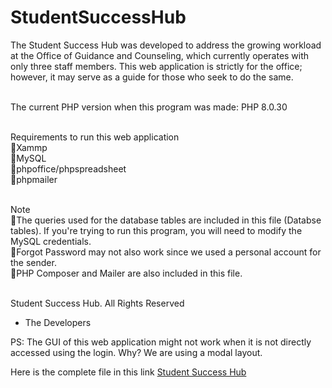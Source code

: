 # StudentSuccessHub
The Student Success Hub was developed to address the growing workload at the Office of Guidance and Counseling, which currently operates with only three staff members.  This web application is strictly for the office; however, it may serve as a guide for those who seek to do the same.<br><br>

The current PHP version when this program was made: PHP 8.0.30<br><br>

Requirements to run this web application<br>
📍Xammp<br>
📍MySQL<br>
📍phpoffice/phpspreadsheet<br>
📍phpmailer<br><br>

Note<br>
📍The queries used for the database tables are included in this file (Databse tables). If you're trying to run this program, you will need to modify the MySQL credentials.<br>
📍Forgot Password may not also work since we used a personal account for the sender.<br>
📍PHP Composer and Mailer are also included in this file.<br><br>

Student Success Hub. All Rights Reserved
- The Developers<be><br>

PS: The GUI of this web application might not work when it is not directly accessed using the login. Why? We are using a modal layout.<br>

Here is the complete file in this link <a href="https://drive.google.com/drive/folders/1N-SrKVijW0ptgJZONEQR8R2qflAK3QX-?usp=sharing">Student Success Hub</a>
